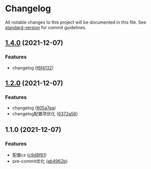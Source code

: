 # Changelog

All notable changes to this project will be documented in this file. See [standard-version](https://github.com/conventional-changelog/standard-version) for commit guidelines.

## [1.4.0](https://github.com/runninguo/taro3-demo/compare/v1.3.0...v1.4.0) (2021-12-07)


### Features

* changelog ([f6f4132](https://github.com/runninguo/taro3-demo/commit/f6f41327c05cee15d941c5b5ffe4849ec8069a63))

## [1.2.0](https://github.com/runninguo/taro3-demo/compare/v1.1.0...v1.2.0) (2021-12-07)


### Features

* changelog ([805a7ea](https://github.com/runninguo/taro3-demo/commit/805a7eaf9ebf90708fe81ae5344cd31e1ed168c7))
* changelog配置项优化 ([6372a56](https://github.com/runninguo/taro3-demo/commit/6372a56efb84d158e184dcb85280eab8d587963c))

## 1.1.0 (2021-12-07)


### Features

* 配置cz ([c9d8f61](https://github.com/runninguo/taro3-demo/commit/c9d8f6194fbd74a213e19e9ba2b6b163bf538d29))
* pre-commit优化 ([ab4962b](https://github.com/runninguo/taro3-demo/commit/ab4962b4e926cfc8808045f0a4e30a5c0feff145))
